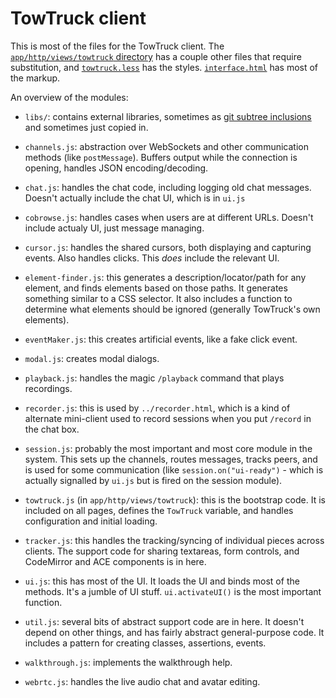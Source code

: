 TowTruck client
===============

This is most of the files for the TowTruck client.  The [`app/http/views/towtruck` directory](https://github.com/mozilla/towtruck/tree/develop/app/http/views/towtruck) has a couple other files that require substitution, and [`towtruck.less`](https://github.com/mozilla/towtruck/blob/develop/app/http/public/towtruck.less) has the styles.  [`interface.html`](https://github.com/mozilla/towtruck/blob/develop/app/http/views/towtruck/interface.html) has most of the markup.

An overview of the modules:

- `libs/`: contains external libraries, sometimes as [git subtree inclusions](https://github.com/apenwarr/git-subtree) and sometimes just copied in.

- `channels.js`: abstraction over WebSockets and other communication methods (like `postMessage`).  Buffers output while the connection is opening, handles JSON encoding/decoding.

- `chat.js`: handles the chat code, including logging old chat messages.  Doesn't actually include the chat UI, which is in `ui.js`

- `cobrowse.js`: handles cases when users are at different URLs.  Doesn't include actualy UI, just message managing.

- `cursor.js`: handles the shared cursors, both displaying and capturing events.  Also handles clicks.  This *does* include the relevant UI.

- `element-finder.js`: this generates a description/locator/path for any element, and finds elements based on those paths.  It generates something similar to a CSS selector.  It also includes a function to determine what elements should be ignored (generally TowTruck's own elements).

- `eventMaker.js`: this creates artificial events, like a fake click event.

- `modal.js`: creates modal dialogs.

- `playback.js`: handles the magic `/playback` command that plays recordings.

- `recorder.js`: this is used by `../recorder.html`, which is a kind of alternate mini-client used to record sessions when you put `/record` in the chat box.

- `session.js`: probably the most important and most core module in the system.  This sets up the channels, routes messages, tracks peers, and is used for some communication (like `session.on("ui-ready")` - which is actually signalled by `ui.js` but is fired on the session module).

- `towtruck.js` (in `app/http/views/towtruck`): this is the bootstrap code.  It is included on all pages, defines the `TowTruck` variable, and handles configuration and initial loading.

- `tracker.js`: this handles the tracking/syncing of individual pieces across clients.  The support code for sharing textareas, form controls, and CodeMirror and ACE components is in here.

- `ui.js`: this has most of the UI.  It loads the UI and binds most of the methods.  It's a jumble of UI stuff.  `ui.activateUI()` is the most important function.

- `util.js`: several bits of abstract support code are in here.  It doesn't depend on other things, and has fairly abstract general-purpose code.  It includes a pattern for creating classes, assertions, events.

- `walkthrough.js`: implements the walkthrough help.

- `webrtc.js`: handles the live audio chat and avatar editing.
